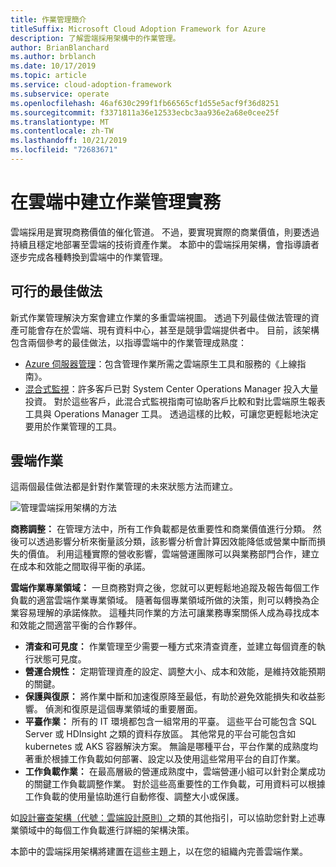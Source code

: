 ```yaml
---
title: 作業管理簡介
titleSuffix: Microsoft Cloud Adoption Framework for Azure
description: 了解雲端採用架構中的作業管理。
author: BrianBlanchard
ms.author: brblanch
ms.date: 10/17/2019
ms.topic: article
ms.service: cloud-adoption-framework
ms.subservice: operate
ms.openlocfilehash: 46af630c299f1fb66565cf1d55e5acf9f36d8251
ms.sourcegitcommit: f3371811a36e12533ecbc3aa936e2a68e0cee25f
ms.translationtype: MT
ms.contentlocale: zh-TW
ms.lasthandoff: 10/21/2019
ms.locfileid: "72683671"
---
```

# <a name="establishing-operational-management-practices-in-the-cloud"></a>在雲端中建立作業管理實務

雲端採用是實現商務價值的催化管道。 不過，要實現實際的商業價值，則要透過持續且穩定地部署至雲端的技術資產作業。 本節中的雲端採用架構，會指導讀者逐步完成各種轉換到雲端中的作業管理。

## <a name="actionable-best-practices"></a>可行的最佳做法

新式作業管理解決方案會建立作業的多重雲端視圖。 透過下列最佳做法管理的資產可能會存在於雲端、現有資料中心，甚至是競爭雲端提供者中。 目前，該架構包含兩個參考的最佳做法，以指導雲端中的作業管理成熟度：

- [Azure 伺服器管理](./azure-server-management/index.md)：包含管理作業所需之雲端原生工具和服務的《上線指南》。
- [混合式監視](./monitor/index.md)：許多客戶已對 System Center Operations Manager 投入大量投資。 對於這些客戶，此混合式監視指南可協助客戶比較和對比雲端原生報表工具與 Operations Manager 工具。 透過這樣的比較，可讓您更輕鬆地決定要用於作業管理的工具。

## <a name="cloud-operations"></a>雲端作業

這兩個最佳做法都是針對作業管理的未來狀態方法而建立。

![管理雲端採用架構的方法](../_images/manage/caf-manage.png)

**商務調整：** 在管理方法中，所有工作負載都是依重要性和商業價值進行分類。 然後可以透過影響分析來衡量該分類，該影響分析會計算因效能降低或營業中斷而損失的價值。 利用這種實際的營收影響，雲端營運團隊可以與業務部門合作，建立在成本和效能之間取得平衡的承諾。

**雲端作業專業領域：** 一旦商務對齊之後，您就可以更輕鬆地追蹤及報告每個工作負載的適當雲端作業專業領域。 隨著每個專業領域所做的決策，則可以轉換為企業容易理解的承諾條款。 這種共同作業的方法可讓業務專案關係人成為尋找成本和效能之間適當平衡的合作夥伴。

- **清查和可見度：** 作業管理至少需要一種方式來清查資產，並建立每個資產的執行狀態可見度。
- **營運合規性：** 定期管理資產的設定、調整大小、成本和效能，是維持效能預期的關鍵。
- **保護與復原：** 將作業中斷和加速復原降至最低，有助於避免效能損失和收益影響。 偵測和復原是這個專業領域的重要層面。
- **平臺作業：** 所有的 IT 環境都包含一組常用的平臺。 這些平台可能包含 SQL Server 或 HDInsight 之類的資料存放區。 其他常見的平台可能包含如 kubernetes 或 AKS 容器解決方案。 無論是哪種平台，平台作業的成熟度均著重於根據工作負載如何部署、設定以及使用這些常用平台的自訂作業。
- **工作負載作業：** 在最高層級的營運成熟度中，雲端營運小組可以針對企業成功的關鍵工作負載調整作業。 對於這些高重要性的工作負載，可用資料可以根據工作負載的使用量協助進行自動修復、調整大小或保護。

如[設計審查架構（代號：雲端設計原則）](https://docs.microsoft.com/azure/architecture/reliability)之類的其他指引，可以協助您針對上述專業領域中的每個工作負載進行詳細的架構決策。

本節中的雲端採用架構將建置在這些主題上，以在您的組織內完善雲端作業。
